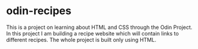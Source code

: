 # odin-recipes
This is a project on learning about HTML and CSS through the Odin Project. In this project I am building a recipe website which will contain links to different recipes. The whole project is built only using HTML.